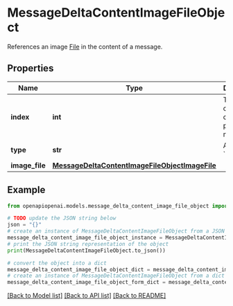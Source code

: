 # MessageDeltaContentImageFileObject

References an image [File](/docs/api-reference/files) in the content of a message.

## Properties

Name | Type | Description | Notes
------------ | ------------- | ------------- | -------------
**index** | **int** | The index of the content part in the message. | 
**type** | **str** | Always &#x60;image_file&#x60;. | 
**image_file** | [**MessageDeltaContentImageFileObjectImageFile**](MessageDeltaContentImageFileObjectImageFile.md) |  | [optional] 

## Example

```python
from openapiopenai.models.message_delta_content_image_file_object import MessageDeltaContentImageFileObject

# TODO update the JSON string below
json = "{}"
# create an instance of MessageDeltaContentImageFileObject from a JSON string
message_delta_content_image_file_object_instance = MessageDeltaContentImageFileObject.from_json(json)
# print the JSON string representation of the object
print(MessageDeltaContentImageFileObject.to_json())

# convert the object into a dict
message_delta_content_image_file_object_dict = message_delta_content_image_file_object_instance.to_dict()
# create an instance of MessageDeltaContentImageFileObject from a dict
message_delta_content_image_file_object_form_dict = message_delta_content_image_file_object.from_dict(message_delta_content_image_file_object_dict)
```
[[Back to Model list]](../README.md#documentation-for-models) [[Back to API list]](../README.md#documentation-for-api-endpoints) [[Back to README]](../README.md)



